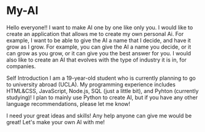 # My-AI
Hello everyone!! I want to make AI one by one like only you.
I would like to create an application that allows me to create my own personal Ai. 
For example, I want to be able to give the AI a name that I decide, and have it grow as I grow.
For example, you can give the AI a name you decide, or it can grow as you grow, or it can give you the best answer for you.
I would also like to create an AI that evolves with the type of industry it is in, for companies.

Self Introduction
I am a 19-year-old student who is currently planning to go to university abroad (UCLA). My programming experience includes HTML&CSS, JavaScript, Node.js, SQL (just a little bit), and Pyhton (currently studying)! I plan to mainly use Python to create AI, but if you have any other language recommendations, please let me know!

I need your great ideas and skills! Any help anyone can give me would be great!
Let's make your own AI with me!
